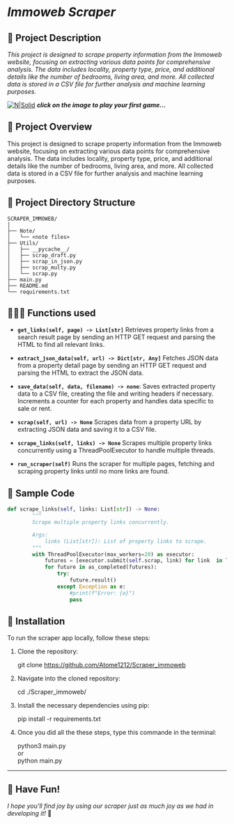 #  ***Immoweb Scraper*** 

## 📜 Project Description
*This project is designed to scrape property information from the Immoweb website, focusing on extracting various data points for comprehensive analysis. The data includes locality, property type, price, and additional details like the number of bedrooms, living area, and more. All collected data is stored in a CSV file for further analysis and machine learning purposes.*

[![N|Solid](https://www.promptcloud.com/wp-content/uploads/2018/07/what-is-web-scraping-diagram.png "easter egg")](https://ih1.redbubble.net/image.1303800767.8302/raf,360x360,075,t,fafafa:ca443f4786.jpg)
***click on the image to play your first game...***


## 👀 Project Overview

This project is designed to scrape property information from the Immoweb website, focusing on extracting various data points for comprehensive analysis. The data includes locality, property type, price, and additional details like the number of bedrooms, living area, and more. All collected data is stored in a CSV file for further analysis and machine learning purposes.

## 🔗 Project Directory Structure

```plaintext
SCRAPER_IMMOWEB/
│
├── Note/
│   └── <note files>
├── Utils/
│   ├── __pycache__/
│   ├── scrap_draft.py
│   ├── scrap_in_json.py
│   ├── scrap_multy.py
│   └── scrap.py
├── main.py
├── README.md
└── requirements.txt
```

## 🧑🏻‍💻 Functions used



- **```get_links(self, page) -> List[str]```** 
Retrieves property links from a search result page by sending an HTTP GET request and parsing the HTML to find all relevant links.

- **```extract_json_data(self, url) -> Dict[str, Any]```** Fetches JSON data from a property detail page by sending an HTTP GET request and parsing the HTML to extract the JSON data.

- **```save_data(self, data, filename) -> none```**: Saves extracted property data to a CSV file, creating the file and writing headers if necessary. Increments a counter for each property and handles data specific to sale or rent.

- **```scrap(self, url) -> None```**
Scrapes data from a property URL by extracting JSON data and saving it to a CSV file.

- **```scrape_links(self, links) -> None```**
Scrapes multiple property links concurrently using a ThreadPoolExecutor to handle multiple threads.
- **```run_scraper(self)```**
Runs the scraper for multiple pages, fetching and scraping property links until no more links are found.


## 🐍 Sample Code 
```python
def scrape_links(self, links: List[str]) -> None:
        """
        Scrape multiple property links concurrently.

        Args:
            links (List[str]): List of property links to scrape.
        """
        with ThreadPoolExecutor(max_workers=20) as executor:
            futures = [executor.submit(self.scrap, link) for link  in links]
            for future in as_completed(futures):
                try:
                    future.result()
                except Exception as e:
                    #print(f"Error: {e}")
                    pass

```
## 🔧  Installation

To run the scraper app locally, follow these steps:

1. Clone the repository:

    
    git clone https://github.com/Atome1212/Scraper_immoweb
    

2. Navigate into the cloned repository:

    
    cd ./Scraper_immoweb/


3. Install the necessary dependencies using pip:

    
    pip install -r requirements.txt
    

4. Once you did all the these steps, type this commande in the terminal:

    python3 main.py        <br>
          or               <br>
    python main.py         <br>


---
## 🎉 Have Fun!

*I hope you'll find joy by using our scraper just as much joy as we had in developing it!* 🚀
